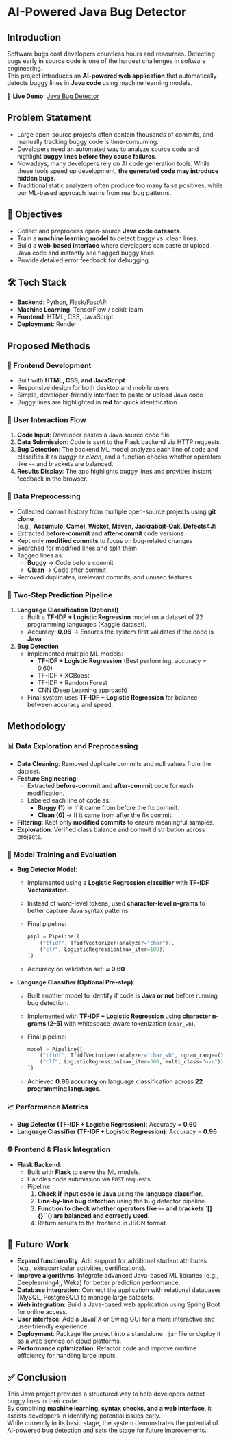 # AI-Powered Java Bug Detector

## Introduction

Software bugs cost developers countless hours and resources. Detecting bugs early in source code is one of the hardest challenges in software engineering.  
This project introduces an **AI-powered web application** that automatically detects buggy lines in **Java code** using machine learning models.

🔗 **Live Demo**: [Java Bug Detector](https://java-bugs-1.onrender.com/)

## Problem Statement

- Large open-source projects often contain thousands of commits, and manually tracking buggy code is time-consuming.  
- Developers need an automated way to analyze source code and highlight **buggy lines before they cause failures**.  
- Nowadays, many developers rely on AI code generation tools. While these tools speed up development, **the generated code may introduce hidden bugs**.  
- Traditional static analyzers often produce too many false positives, while our ML-based approach learns from real bug patterns.

## 🎯 Objectives

- Collect and preprocess open-source **Java code datasets**.  
- Train a **machine learning model** to detect buggy vs. clean lines.  
- Build a **web-based interface** where developers can paste or upload Java code and instantly see flagged buggy lines.  
- Provide detailed error feedback for debugging.

## 🛠️ Tech Stack

- **Backend**: Python, Flask/FastAPI  
- **Machine Learning**: TensorFlow / scikit-learn  
- **Frontend**: HTML, CSS, JavaScript  
- **Deployment**: Render

## Proposed Methods

### 🔹 Frontend Development

- Built with **HTML, CSS, and JavaScript**  
- Responsive design for both desktop and mobile users  
- Simple, developer-friendly interface to paste or upload Java code  
- Buggy lines are highlighted in **red** for quick identification

### 🔹 User Interaction Flow

1. **Code Input**: Developer pastes a Java source code file.  
2. **Data Submission**: Code is sent to the Flask backend via HTTP requests.  
3. **Bug Detection**: The backend ML model analyzes each line of code and classifies it as *buggy* or *clean*, and a function checks whether operators like `==` and brackets are balanced.
4. **Results Display**: The app highlights buggy lines and provides instant feedback in the browser.

### 🔹 Data Preprocessing

- Collected commit history from multiple open-source projects using **git clone**  
  (e.g., **Accumulo, Camel, Wicket, Maven, Jackrabbit-Oak, Defects4J**)  
- Extracted **before-commit** and **after-commit** code versions  
- Kept only **modified commits** to focus on bug-related changes  
- Searched for modified lines and split them  
- Tagged lines as:  
  - **Buggy** → Code before commit  
  - **Clean** → Code after commit  
- Removed duplicates, irrelevant commits, and unused features

### 🔹 Two-Step Prediction Pipeline

1. **Language Classification (Optional)**  
   - Built a **TF-IDF + Logistic Regression** model on a dataset of 22 programming languages (Kaggle dataset).  
   - Accuracy: **0.96** → Ensures the system first validates if the code is **Java**.
2. **Bug Detection**  
   - Implemented multiple ML models:  
     - **TF-IDF + Logistic Regression** (Best performing, accuracy ≈ 0.60)  
     - TF-IDF + XGBoost  
     - TF-IDF + Random Forest  
     - CNN (Deep Learning approach)  
   - Final system uses **TF-IDF + Logistic Regression** for balance between accuracy and speed.

## Methodology

### 📊 Data Exploration and Preprocessing

- **Data Cleaning**: Removed duplicate commits and null values from the dataset.  
- **Feature Engineering**:  
  - Extracted **before-commit** and **after-commit** code for each modification.  
  - Labeled each line of code as:  
    - **Buggy (1)** → If it came from before the fix commit.  
    - **Clean (0)** → If it came from after the fix commit.  
- **Filtering**: Kept only **modified commits** to ensure meaningful samples.  
- **Exploration**: Verified class balance and commit distribution across projects.

### 🤖 Model Training and Evaluation

- **Bug Detector Model**:  
  - Implemented using a **Logistic Regression classifier** with **TF-IDF Vectorization**.  
  - Instead of word-level tokens, used **character-level n-grams** to better capture Java syntax patterns.  
  - Final pipeline:  

    ```python
    pip1 = Pipeline([
        ("tfidf", TfidfVectorizer(analyzer="char")),
        ("clf", LogisticRegression(max_iter=100))
    ])
    ```

  - Accuracy on validation set: **≈ 0.60**

- **Language Classifier (Optional Pre-step)**:  
  - Built another model to identify if code is **Java or not** before running bug detection.  
  - Implemented with **TF-IDF + Logistic Regression** using **character n-grams (2–5)** with whitespace-aware tokenization (`char_wb`).  
  - Final pipeline:  

    ```python
    model = Pipeline([
        ("tfidf", TfidfVectorizer(analyzer="char_wb", ngram_range=(2,5))),
        ("clf", LogisticRegression(max_iter=300, multi_class="ovr"))
    ])
    ```

  - Achieved **0.96 accuracy** on language classification across **22 programming languages**.

### 📈 Performance Metrics

- **Bug Detector (TF-IDF + Logistic Regression)**: Accuracy = **0.60**  
- **Language Classifier (TF-IDF + Logistic Regression)**: Accuracy = **0.96**

### 🌐 Frontend & Flask Integration

- **Flask Backend**:  
  - Built with **Flask** to serve the ML models.  
  - Handles code submission via `POST` requests.  
  - Pipeline:  
    1. **Check if input code is Java** using the **language classifier**.  
    2. **Line-by-line bug detection** using the bug detector pipeline.  
    3. **Function to check whether operators like `==` and brackets `[]{}``() are balanced and correctly used.**  
    4. Return results to the frontend in JSON format.

## 🔮 Future Work

- **Expand functionality**: Add support for additional student attributes (e.g., extracurricular activities, certifications).  
- **Improve algorithms**: Integrate advanced Java-based ML libraries (e.g., Deeplearning4j, Weka) for better prediction performance.  
- **Database integration**: Connect the application with relational databases (MySQL, PostgreSQL) to manage large datasets.  
- **Web integration**: Build a Java-based web application using Spring Boot for online access.  
- **User interface**: Add a JavaFX or Swing GUI for a more interactive and user-friendly experience.  
- **Deployment**: Package the project into a standalone `.jar` file or deploy it as a web service on cloud platforms.  
- **Performance optimization**: Refactor code and improve runtime efficiency for handling large inputs.

## ✅ Conclusion

This Java project provides a structured way to help developers detect buggy lines in their code.  
By combining **machine learning, syntax checks, and a web interface**, it assists developers in identifying potential issues early.  
While currently in its basic stage, the system demonstrates the potential of AI-powered bug detection and sets the stage for future improvements.
     


 



 
 
